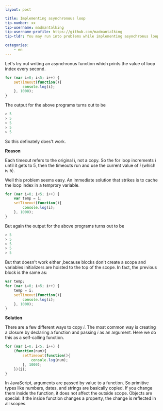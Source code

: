 ```yaml
---
layout: post

title: Implementing asynchronous loop
tip-number: xx
tip-username: madmantalking
tip-username-profile: https://github.com/madmantalking
tip-tldr: You may run into problems while implementing asynchronus loops. 

categories:
    - en
---
```


Let's try out writing an asynchronus function which prints the value of loop index every second.

```js
for (var i=0; i<5; i++) {
	setTimeout(function(){
		console.log(i); 
	}, 1000);
}  
```
The output for the above programs turns out to be
```js
> 5
> 5
> 5
> 5
> 5
```
So this definately does't work.

**Reason**

Each timeout refers to the original *i*, not a copy. So the for loop increments *i* until it gets to 5, then the timeouts run and use the current value of *i* (which is 5).

Well this problem seems easy. An immediate solution that strikes is to cache the loop index in a temprory variable.

```js
for (var i=0; i<5; i++) {
	var temp = i;
 	setTimeout(function(){
		console.log(i); 
	}, 1000);
}  
```
But again the output for the above programs turns out to be
```js
> 5
> 5
> 5
> 5
> 5
```
But that doesn't work either ,because blocks don't create a scope and variables initializers are hoisted to the top of the scope. In fact, the previous block is the same as:
```js
var temp;
for (var i=0; i<5; i++) {
 	temp = i;
	setTimeout(function(){
		console.log(i); 
  	}, 1000);
}  
```
**Solution**

There are a few different ways to copy *i*. The most common way is creating a closure by declaring a function and passing *i* as an argument. Here we do this as a self-calling function.
```js
for (var i=0; i<5; i++) {
	(function(num){
		setTimeout(function(){
			console.log(num); 
		}, 1000); 
	})(i);  
}  
```
In JavaScript, arguments are passed by value to a function. So primitive types like numbers, dates, and strings are basically copied. If you change them inside the function, it does not affect the outside scope. Objects are special: if the inside function changes a property, the change is reflected in all scopes.
